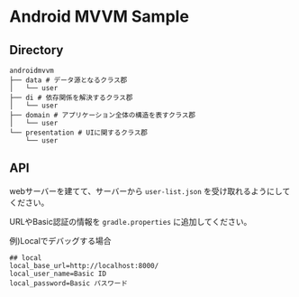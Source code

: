 # Android MVVM Sample

## Directory

```tree
androidmvvm
├── data # データ源となるクラス郡
│   └── user
├── di # 依存関係を解決するクラス郡
│   └── user 
├── domain # アプリケーション全体の構造を表すクラス郡
│   └── user
└── presentation # UIに関するクラス郡
    └── user
```

## API

webサーバーを建てて、サーバーから `user-list.json` を受け取れるようにしてください。

URLやBasic認証の情報を `gradle.properties` に追加してください。

例)Localでデバッグする場合

```gradle.properties
## local
local_base_url=http://localhost:8000/
local_user_name=Basic ID
local_password=Basic パスワード
```
